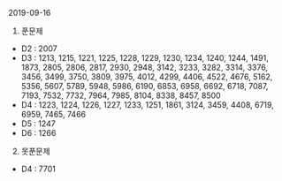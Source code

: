 2019-09-16

1. 푼문제
 - D2 : 2007 
 - D3 : 1213, 1215, 1221, 1225, 1228, 1229, 1230, 1234, 1240, 1244, 1491, 1873, 2805, 2806, 2817, 2930, 2948, 3142, 3233, 3282, 3314, 3376, 3456, 3499, 3750, 3809, 3975, 4012, 4299, 4406, 4522, 4676, 5162, 5356, 5607, 5789, 5948, 5986, 6190, 6853, 6958, 6692, 6718, 7087, 7193, 7532, 7732, 7964, 7985, 8104, 8338, 8457, 8500
 - D4 : 1223, 1224, 1226, 1227, 1233, 1251, 1861, 3124, 3459, 4408, 6719, 6959, 7465, 7466
 - D5 : 1247
 - D6 : 1266
2. 못푼문제 
 - D4 : 7701
